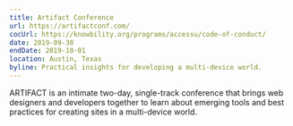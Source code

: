 ```yaml
---
title: Artifact Conference
url: https://artifactconf.com/
cocUrl: https://knowbility.org/programs/accessu/code-of-conduct/
date: 2019-09-30
endDate: 2019-10-01
location: Austin, Texas
byline: Practical insights for developing a multi-device world.
---
```


ARTIFACT is an intimate two-day, single-track conference that brings web designers and developers together to learn about emerging tools and best practices for creating sites in a multi-device world.
